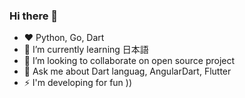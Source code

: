 ### Hi there 👋

- ❤️ Python, Go, Dart
- 🌱 I’m currently learning 日本語
- 👯 I’m looking to collaborate on open source project
- 💬 Ask me about Dart languag, AngularDart, Flutter
- ⚡ I'm developing for fun ))
